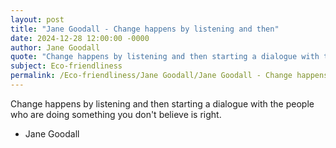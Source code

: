 ```yaml
---
layout: post
title: "Jane Goodall - Change happens by listening and then"
date: 2024-12-28 12:00:00 -0000
author: Jane Goodall
quote: "Change happens by listening and then starting a dialogue with the people who are doing something you don't believe is right."
subject: Eco-friendliness
permalink: /Eco-friendliness/Jane Goodall/Jane Goodall - Change happens by listening and then
---
```


Change happens by listening and then starting a dialogue with the people who are doing something you don't believe is right.

- Jane Goodall
